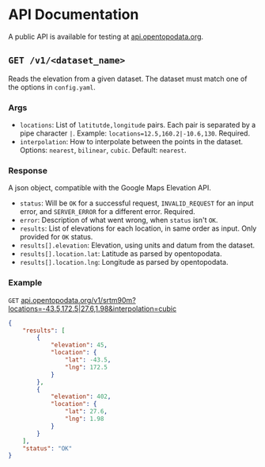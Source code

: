 # API Documentation

A public API is available for testing at [api.opentopodata.org](https://api.opentopodata.org/v1/test-dataset).

## `GET /v1/<dataset_name>`

Reads the elevation from a given dataset. The dataset must match one of the options in `config.yaml`.

### Args

* `locations`: List of `latitutde,longitude` pairs. Each pair is separated by a pipe character `|`. Example: `locations=12.5,160.2|-10.6,130`. Required.
* `interpolation`: How to interpolate between the points in the dataset. Options: `nearest`, `bilinear`, `cubic`. Default: `nearest`.

### Response

A json object, compatible with the Google Maps Elevation API.

* `status`: Will be `OK` for a successful request, `INVALID_REQUEST` for an input error, and `SERVER_ERROR` for a different error. Required.
* `error`: Description of what went wrong, when `status` isn't `OK`.
* `results`: List of elevations for each location, in same order as input. Only provided for `OK` status.
* `results[].elevation`: Elevation, using units and datum from the dataset.
* `results[].location.lat`: Latitude as parsed by opentopodata.
* `results[].location.lng`: Longitude as parsed by opentopodata.

### Example

`GET` <a href="https://api.opentopodata.org/v1/srtm90m?locations=-43.5,172.5|27.6,1.98&interpolation=cubic">api.opentopodata.org/v1/srtm90m?locations=-43.5,172.5|27.6,1.98&interpolation=cubic</a>




```json
{
    "results": [
        {
            "elevation": 45,
            "location": {
                "lat": -43.5,
                "lng": 172.5
            }
        },
        {
            "elevation": 402,
            "location": {
                "lat": 27.6,
                "lng": 1.98
            }
        }
    ],
    "status": "OK"
}
```
